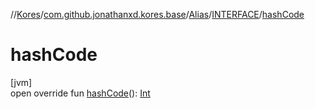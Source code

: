 //[Kores](../../../../index.md)/[com.github.jonathanxd.kores.base](../../index.md)/[Alias](../index.md)/[INTERFACE](index.md)/[hashCode](hash-code.md)

# hashCode

[jvm]\
open override fun [hashCode](hash-code.md)(): [Int](https://kotlinlang.org/api/latest/jvm/stdlib/kotlin/-int/index.html)
